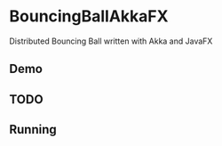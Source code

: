 # BouncingBallAkkaFX
Distributed Bouncing Ball written with Akka and JavaFX
## Demo

## TODO

## Running

